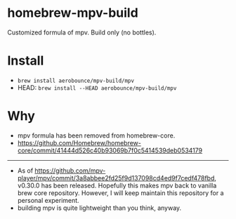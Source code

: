 # homebrew-mpv-build
Customized formula of mpv. Build only (no bottles).

# Install
- `brew install aerobounce/mpv-build/mpv`
- HEAD: `brew install --HEAD aerobounce/mpv-build/mpv`

# Why
- mpv formula has been removed from homebrew-core.
- https://github.com/Homebrew/homebrew-core/commit/41444d526c40b93069b7f0c5414539deb0534179

----

- As of https://github.com/mpv-player/mpv/commit/3a8abbee2fd25f9d137098cd4ed9f7cedf478fbd, v0.30.0 has been released. Hopefully this makes mpv back to vanilla brew core repository. However, I will keep maintain this repository for a personal experiment.
- building mpv is quite lightweight than you think, anyway.
